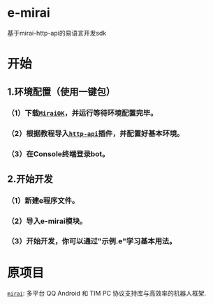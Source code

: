 # e-mirai
 基于mirai-http-api的易语言开发sdk

# 开始

## 1.环境配置（使用一键包）
### （1）下载[`MiraiOK`](https://github.com/LXY1226/MiraiOK)，并运行等待环境配置完毕。
### （2）根据教程导入[`http-api`](https://github.com/project-mirai/mirai-api-http)插件，并配置好基本环境。
### （3）在Console终端登录bot。

## 2.开始开发
### （1）新建e程序文件。
### （2）导入e-mirai模块。
### （3）开始开发，你可以通过"示例.e"学习基本用法。



# 原项目
[`mirai`](https://github.com/mamoe/mirai): 多平台 QQ Android 和 TIM PC 协议支持库与高效率的机器人框架.